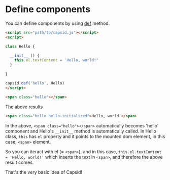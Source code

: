 # Define components

You can define components by using [def](../api/core.md#def) method.

```html
<script src="path/to/capsid.js"></script>
<script>

class Hello {

  __init__ () {
    this.el.textContent = 'Hello, world!"
  }

}

capsid.def('hello', Hello)
</script>

<span class="hello"></span>
```

The above results

```html
<span class="hello hello-initialized">Hello, world!</span>
```

In the above, `<span class="hello"></span>` automatically becomes 'hello' component and Hello's `__init__` method is automatically called. In Hello class, `this` has `el` property and it points to the mounted dom element, in this case, `<span>` element.

So you can iteract with el (= `<span>`), and in this case, `this.el.textContent = 'Hello, world!'` which inserts the text in `<span>`, and therefore the above result comes.

That's the very basic idea of Capsid!

